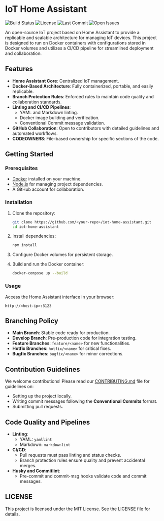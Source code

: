 
# IoT Home Assistant

![Build Status](https://github.com/Schetkiglobe7/iot-home-assistant/actions/workflows/ci.yml/badge.svg)
![License](https://img.shields.io/github/license/Schetkiglobe7/iot-home-assistant)
![Last Commit](https://img.shields.io/github/last-commit/Schetkiglobe7/iot-home-assistant)
![Open Issues](https://img.shields.io/github/issues/Schetkiglobe7/iot-home-assistant)

An open-source IoT project based on Home Assistant to provide a replicable and
scalable architecture for managing IoT devices. This project is designed to run
on Docker containers with configurations stored in Docker volumes and utilizes
a CI/CD pipeline for streamlined deployment and collaboration.

## Features

- **Home Assistant Core**: Centralized IoT management.
- **Docker-Based Architecture**: Fully containerized, portable, and easily
  replicable.
- **Branch Protection Rules**: Enforced rules to maintain code quality and
  collaboration standards.
- **Linting and CI/CD Pipelines**:
  - YAML and Markdown linting.
  - Docker image building and verification.
  - Conventional Commit message validation.
- **GitHub Collaboration**: Open to contributors with detailed guidelines and
  automated workflows.
- **CODEOWNERS**: File-based ownership for specific sections of the code.

## Getting Started

### Prerequisites

- [Docker](https://www.docker.com/) installed on your machine.
- [Node.js](https://nodejs.org/) for managing project dependencies.
- A GitHub account for collaboration.

### Installation

1. Clone the repository:

   ```bash
   git clone https://github.com/<your-repo>/iot-home-assistant.git
   cd iot-home-assistant
   ```

2. Install dependencies:

   ```bash
   npm install
   ```

3. Configure Docker volumes for persistent storage.

4. Build and run the Docker container:

   ```bash
   docker-compose up --build
   ```

### Usage

Access the Home Assistant interface in your browser:

```plaintext
http://<host-ip>:8123
```

## Branching Policy

- **Main Branch**: Stable code ready for production.
- **Develop Branch**: Pre-production code for integration testing.
- **Feature Branches**: `feature/<name>` for new functionalities.
- **Hotfix Branches**: `hotfix/<name>` for critical fixes.
- **Bugfix Branches**: `bugfix/<name>` for minor corrections.

## Contribution Guidelines

We welcome contributions! Please read our [CONTRIBUTING.md](CONTRIBUTING.md)
file for guidelines on:

- Setting up the project locally.
- Writing commit messages following the **Conventional Commits** format.
- Submitting pull requests.

## Code Quality and Pipelines

- **Linting**:
  - YAML: `yamllint`
  - Markdown: `markdownlint`
- **CI/CD**:
  - Pull requests must pass linting and status checks.
  - Branch protection rules ensure quality and prevent accidental merges.
- **Husky and Commitlint**:
  - Pre-commit and commit-msg hooks validate code and commit messages.

## LICENSE

This project is licensed under the MIT License. See the LICENSE file for
details.
